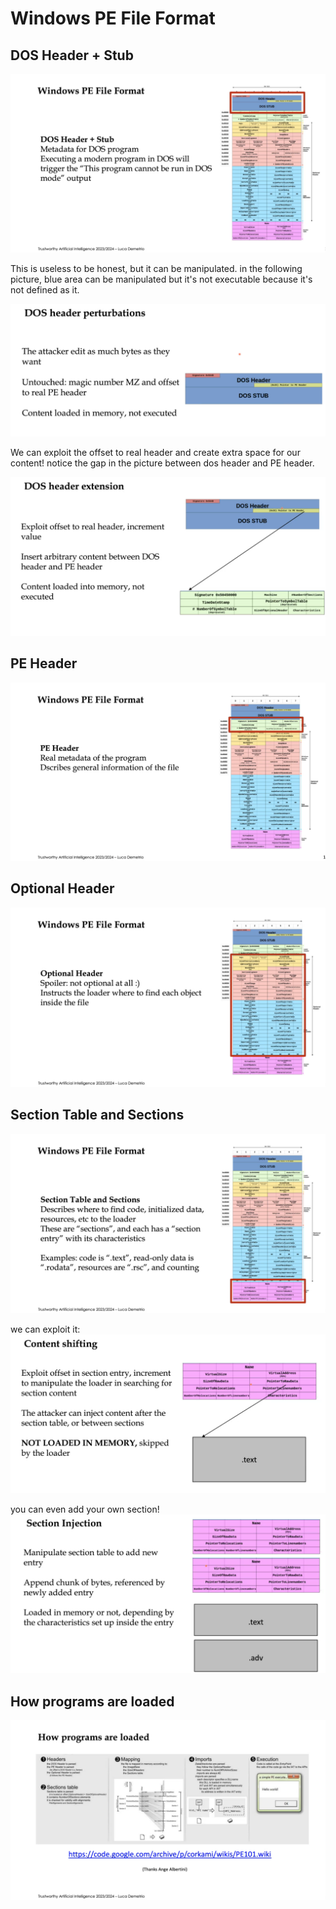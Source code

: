 # Windows PE File Format

## DOS Header + Stub

![c9b1b17aeead0f7e13cbdf2cf923cd2d.png](../../_resources/c9b1b17aeead0f7e13cbdf2cf923cd2d.png)

This is useless to be honest, but it can be manipulated. in the following picture, blue area can be manipulated but it's not executable because it's not defined as it. 

![9a256c2f51d86573d2a45db263b9e266.png](../../_resources/9a256c2f51d86573d2a45db263b9e266.png)

We can exploit the offset to real header and create extra space for our content! notice the gap in the picture between dos header and PE header.

![ce66f6efdbe6fe4724a347113086822c.png](../../_resources/ce66f6efdbe6fe4724a347113086822c.png)

## PE Header

![7fb96d94525c02f015ce47c87e5c8956.png](../../_resources/7fb96d94525c02f015ce47c87e5c8956.png)

## Optional Header

![c14b827dc6ebc3a901d24c312ccf5fbb.png](../../_resources/c14b827dc6ebc3a901d24c312ccf5fbb.png)

## Section Table and Sections

![4b3630bd3f5d9263ec0552e42b972af8.png](../../_resources/4b3630bd3f5d9263ec0552e42b972af8.png)

we can exploit it:
![73c13e2b451e1b3322b28ec3eb5a263a.png](../../_resources/73c13e2b451e1b3322b28ec3eb5a263a.png)

you can even add your own section!
![8e735058b44464215571ffc4c40a89bc.png](../../_resources/8e735058b44464215571ffc4c40a89bc.png)

## How programs are loaded

![997cbf094a71c37aedf07534edb48a0e.png](../../_resources/997cbf094a71c37aedf07534edb48a0e.png)